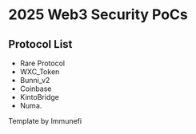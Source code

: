 # 2025 Web3 Security PoCs  
## Protocol List  
- Rare Protocol  
- WXC_Token  
- Bunni_v2  
- Coinbase  
- KintoBridge   
- Numa.  

Template by Immunefi   
